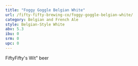 ```yaml
---
title: "Foggy Goggle Belgian White"
url: /fifty-fifty-brewing-co/foggy-goggle-belgian-white/
category: Belgian and French Ale
style: Belgian-Style White
abv: 5.3
ibu: 0
srm: 0
upc: 0
---
```

FiftyFifty's Wit" beer
